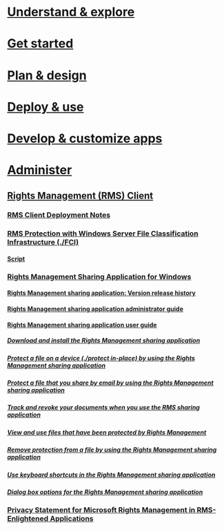 # [Understand & explore](/rights-management/understand-explore/azure-rights-management)
# [Get started](/rights-management/get-started/requirements-for-azure-rights-management)
# [Plan & design](/rights-management/plan-design/azure-rights-management-deployment-roadmap)
# [Deploy & use](/rights-management/deploy-use/activating-azure-rights-management)
# [Develop & customize apps](/rights-management/develop/developers-guide)
# [Administer](/rights-management/administer/administering-azure-rights-management-with-powershell)
## [Rights Management (RMS) Client](./rights-management-rms-client.md)
### [RMS Client Deployment Notes](./rms-client-deployment-notes.md)
### [RMS Protection with Windows Server File Classification Infrastructure (./FCI)](./rms-protection-with-windows-server-file-classification-infrastructure-fci.md)
#### [Script](./rms-protection-script-fci.md)
### [Rights Management Sharing Application for Windows](./rights-management-sharing-application-for-windows.md)
#### [Rights Management sharing application: Version release history](./rights-management-sharing-application-version-release-history.md)
#### [Rights Management sharing application administrator guide](./rights-management-sharing-application-administrator-guide.md)
#### [Rights Management sharing application user guide](./rights-management-sharing-application-user-guide.md)
##### [Download and install the Rights Management sharing application](./download-and-install-the-rights-management-sharing-application.md)
##### [Protect a file on a device (./protect in-place) by using the Rights Management sharing application](./protect-a-file-on-a-device-protect-in-place-by-using-the-rights-management-sharing-application.md)
##### [Protect a file that you share by email by using the Rights Management sharing application](./protect-a-file-that-you-share-by-email-by-using-the-rights-management-sharing-application.md)
##### [Track and revoke your documents when you use the RMS sharing application](./track-and-revoke-your-documents-when-you-use-the-rms-sharing-application.md)
##### [View and use files that have been protected by Rights Management](./view-and-use-files-that-have-been-protected-by-rights-management.md)
##### [Remove protection from a file by using the Rights Management sharing application](./remove-protection-from-a-file-by-using-the-rights-management-sharing-application.md)
##### [Use keyboard shortcuts in the Rights Management sharing application](./use-keyboard-shortcuts-in-the-rights-management-sharing-application.md)
##### [Dialog box options for the Rights Management sharing application](./dialog-box-options-for-the-rights-management-sharing-application.md)
### [Privacy Statement for Microsoft Rights Management in RMS-Enlightened Applications](./privacy-statement-for-microsoft-rights-management-in-rms-enlightened-applications.md)
